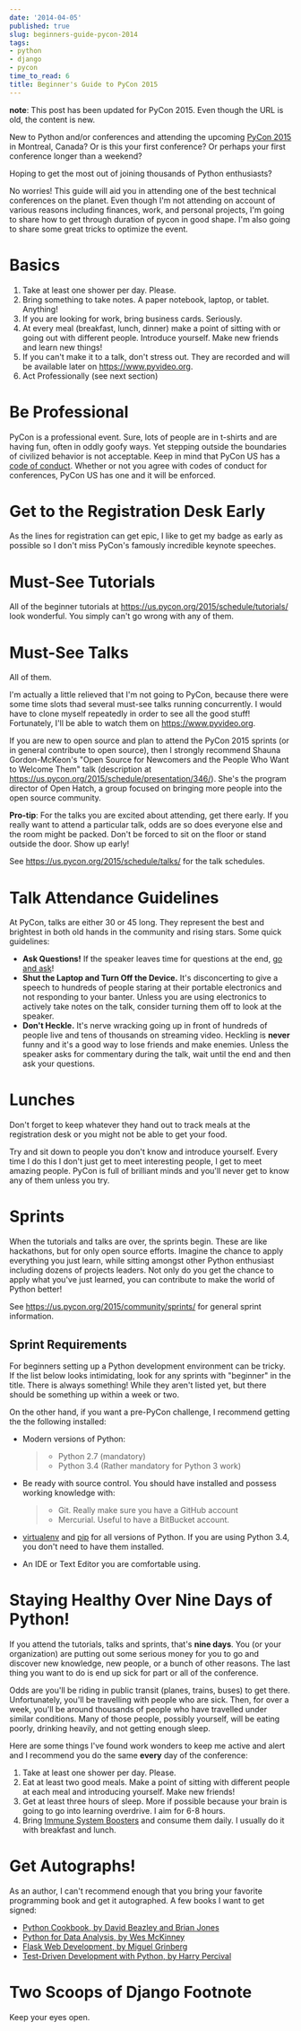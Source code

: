 ```yaml
---
date: '2014-04-05'
published: true
slug: beginners-guide-pycon-2014
tags:
- python
- django
- pycon
time_to_read: 6
title: Beginner's Guide to PyCon 2015
---
```


**note**: This post has been updated for PyCon 2015. Even though the URL
is old, the content is new.

New to Python and/or conferences and attending the upcoming [PyCon
2015](https://us.pycon.org/2015/) in Montreal, Canada? Or is this your
first conference? Or perhaps your first conference longer than a
weekend?

Hoping to get the most out of joining thousands of Python enthusiasts?

No worries! This guide will aid you in attending one of the best
technical conferences on the planet. Even though I'm not attending on
account of various reasons including finances, work, and personal
projects, I'm going to share how to get through duration of pycon in
good shape. I'm also going to share some great tricks to optimize the
event.

Basics
======

1.  Take at least one shower per day. Please.
2.  Bring something to take notes. A paper notebook, laptop, or tablet.
    Anything!
3.  If you are looking for work, bring business cards. Seriously.
4.  At every meal (breakfast, lunch, dinner) make a point of sitting
    with or going out with different people. Introduce yourself. Make
    new friends and learn new things!
5.  If you can't make it to a talk, don't stress out. They are
    recorded and will be available later on <https://www.pyvideo.org>.
6.  Act Professionally (see next section)

Be Professional
===============

PyCon is a professional event. Sure, lots of people are in t-shirts and
are having fun, often in oddly goofy ways. Yet stepping outside the
boundaries of civilized behavior is not acceptable. Keep in mind that
PyCon US has a [code of
conduct](https://us.pycon.org/2015/about/code-of-conduct/). Whether or
not you agree with codes of conduct for conferences, PyCon US has one
and it will be enforced.

Get to the Registration Desk Early
==================================

As the lines for registration can get epic, I like to get my badge as
early as possible so I don't miss PyCon's famously incredible keynote
speeches.

Must-See Tutorials
==================

All of the beginner tutorials at
<https://us.pycon.org/2015/schedule/tutorials/> look wonderful. You
simply can't go wrong with any of them.

Must-See Talks
==============

All of them.

I'm actually a little relieved that I'm not going to PyCon, because
there were some time slots thad several must-see talks running
concurrently. I would have to clone myself repeatedly in order to see
all the good stuff! Fortunately, I'll be able to watch them on
<https://www.pyvideo.org>.

If you are new to open source and plan to attend the PyCon 2015 sprints
(or in general contribute to open source), then I strongly recommend
Shauna Gordon-McKeon's "Open Source for Newcomers and the People Who
Want to Welcome Them" talk (description at
<https://us.pycon.org/2015/schedule/presentation/346/>). She's the
program director of Open Hatch, a group focused on bringing more people
into the open source community.

**Pro-tip**: For the talks you are excited about attending, get there
early. If you really want to attend a particular talk, odds are so does
everyone else and the room might be packed. Don't be forced to sit on
the floor or stand outside the door. Show up early!

See <https://us.pycon.org/2015/schedule/talks/> for the talk schedules.

Talk Attendance Guidelines
==========================

At PyCon, talks are either 30 or 45 long. They represent the best and
brightest in both old hands in the community and rising stars. Some
quick guidelines:

-   **Ask Questions!** If the speaker leaves time for questions at the
    end, [go and
    ask](https://cecinestpasun.com/entries/i-can-haz-question-or-five/)!
-   **Shut the Laptop and Turn Off the Device.** It's disconcerting to
    give a speech to hundreds of people staring at their portable
    electronics and not responding to your banter. Unless you are using
    electronics to actively take notes on the talk, consider turning
    them off to look at the speaker.
-   **Don't Heckle.** It's nerve wracking going up in front of
    hundreds of people live and tens of thousands on streaming video.
    Heckling is **never** funny and it's a good way to lose friends and
    make enemies. Unless the speaker asks for commentary during the
    talk, wait until the end and then ask your questions.

Lunches
=======

Don't forget to keep whatever they hand out to track meals at the
registration desk or you might not be able to get your food.

Try and sit down to people you don't know and introduce yourself. Every
time I do this I don't just get to meet interesting people, I get to
meet amazing people. PyCon is full of brilliant minds and you'll never
get to know any of them unless you try.

Sprints
=======

When the tutorials and talks are over, the sprints begin. These are like
hackathons, but for only open source efforts. Imagine the chance to
apply everything you just learn, while sitting amongst other Python
enthusiast including dozens of projects leaders. Not only do you get the
chance to apply what you've just learned, you can contribute to make
the world of Python better!

See <https://us.pycon.org/2015/community/sprints/> for general sprint
information.

Sprint Requirements
-------------------

For beginners setting up a Python development environment can be tricky.
If the list below looks intimidating, look for any sprints with
"beginner" in the title. There is always something! While they aren't
listed yet, but there should be something up within a week or two.

On the other hand, if you want a pre-PyCon challenge, I recommend
getting the the following installed:

-   Modern versions of Python:

    > -   Python 2.7 (mandatory)
    > -   Python 3.4 (Rather mandatory for Python 3 work)

-   Be ready with source control. You should have installed and possess
    working knowledge with:

    > -   Git. Really make sure you have a GitHub account
    > -   Mercurial. Useful to have a BitBucket account.

-   [virtualenv](https://www.virtualenv.org/en/latest/index.html) and
    [pip](https://www.pip-installer.org/en/latest/installing.html) for
    all versions of Python. If you are using Python 3.4, you don't need
    to have them installed.
-   An IDE or Text Editor you are comfortable using.

Staying Healthy Over Nine Days of Python!
=========================================

If you attend the tutorials, talks and sprints, that's **nine days**.
You (or your organization) are putting out some serious money for you to
go and discover new knowledge, new people, or a bunch of other reasons.
The last thing you want to do is end up sick for part or all of the
conference.

Odds are you'll be riding in public transit (planes, trains, buses) to
get there. Unfortunately, you'll be travelling with people who are
sick. Then, for over a week, you'll be around thousands of people who
have travelled under similar conditions. Many of those people, possibly
yourself, will be eating poorly, drinking heavily, and not getting
enough sleep.

Here are some things I've found work wonders to keep me active and
alert and I recommend you do the same **every** day of the conference:

1.  Take at least one shower per day. Please.
2.  Eat at least two good meals. Make a point of sitting with different
    people at each meal and introducing yourself. Make new friends!
3.  Get at least three hours of sleep. More if possible because your
    brain is going to go into learning overdrive. I aim for 6-8 hours.
4.  Bring [Immune System
    Boosters](https://www.amazon.com/Airborne-Support-Supplement-Vitamin-Effervescent/dp/B000WZI4WY?tag=mlinar-20)
    and consume them daily. I usually do it with breakfast and lunch.

Get Autographs!
===============

As an author, I can't recommend enough that you bring your favorite
programming book and get it autographed. A few books I want to get
signed:

-   [Python Cookbook, by David Beazley and Brian
    Jones](https://www.amazon.com/gp/product/1449340377/?tag=cn-001-20)
-   [Python for Data Analysis, by Wes
    McKinney](https://www.amazon.com/Python-Data-Analysis-Wrangling-IPython/dp/1449319793/?tag=cn-001-20)
-   [Flask Web Development, by Miguel
    Grinberg](https://www.amazon.com/Flask-Web-Development-Developing-Applications/dp/1449372627/?tag=cn-001-20)
-   [Test-Driven Development with Python, by Harry
    Percival](https://www.amazon.com/Test-Driven-Development-Python-Harry-Percival/dp/1449364829/?tag=cn-001-20)

Two Scoops of Django Footnote
=============================

Keep your eyes open.
